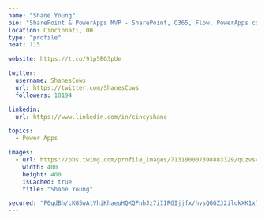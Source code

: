 ```yaml
---
name: "Shane Young"
bio: "SharePoint & PowerApps MVP - SharePoint, O365, Flow, PowerApps consulting? @PowerApps911 | Pure Snark? You found it."
location: Cincinnati, OH
type: "profile"
heat: 115

website: https://t.co/91p5BQ3pUe

twitter:
  username: ShanesCows
  url: https://twitter.com/ShanesCows
  followers: 18194

linkedin:
  url: https://www.linkedin.com/in/cincyshane

topics:
  - Power Apps

images:
  - url: https://pbs.twimg.com/profile_images/713100007398883329/qUzvsvQ3_400x400.jpg
    width: 400
    height: 400
    isCached: true
    title: "Shane Young"

secured: "F0qdBh/cKG5wAtVhiKhaeuHQKQPnhJz7iIIRGIjjfx/hvsQGGZJ2ilokXK1xlimywYv1aBwVzbR1sEjz9L/X5/h6818dP8uVI66li66ytZOFXU6rCwSDADwxgatRa8cuXVbEr9X8KFvlbtuME+88wbROpxjdEbWfpdKmKSA6lR1st/9+xmEhcoHPKMkYxxwvXjpr1BCJLurelkjbbeCZXo+ZpRU2FavELq4PDAu4d0Z1vZP0FgDJaTD2gWDin5YkTpIm3uf/my17IL68KD/yiA16cl7SZCuipVXswoFb9/TNyY3CWshyhe/5f6WZ0XhYNi5iQV6mkxZsCR4SaWC4WBY9NBG5A6houzs3isTo9OkaLD+YqnaVqNtyvMgAhSc8ld79XNODIk5o7OgeqFb0LtBaodK4jZQS3N0ZpN9pHtA=;DJ05yhx56XWrnUetOKoxTQ=="
---
```


